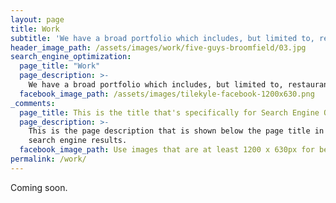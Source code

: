 ```yaml
---
layout: page
title: Work
subtitle: 'We have a broad portfolio which includes, but limited to, restaurants, retail, senior living, and gas stations.'
header_image_path: /assets/images/work/five-guys-broomfield/03.jpg
search_engine_optimization:
  page_title: "Work"
  page_description: >-
    We have a broad portfolio which includes, but limited to, restaurants, retail, senior living, and gas stations.
  facebook_image_path: /assets/images/tilekyle-facebook-1200x630.png
_comments:
  page_title: This is the title that's specifically for Search Engine Optimization.
  page_description: >-
    This is the page description that is shown below the page title in the
    search engine results.
  facebook_image_path: Use images that are at least 1200 x 630px for best results or a minimum of at least 600 x 315px.
permalink: /work/
---
```


Coming soon.